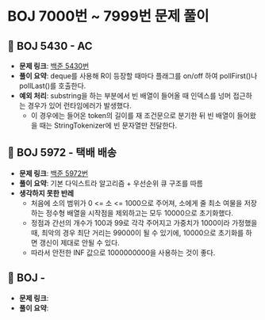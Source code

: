 # BOJ 7000번 ~ 7999번 문제 풀이

## 📌 BOJ 5430 - AC
- **문제 링크**: [백준 5430번](https://www.acmicpc.net/problem/5430)
- **풀이 요약**: deque를 사용해 R이 등장할 때마다 플래그를 on/off 하여 pollFirst()나 pollLast()를 호출한다.
- **예외 처리**: substring을 하는 부분에서 빈 배열이 들어올 때 인덱스를 넝머 접근하는 경우가 있어 런타임에러가 발생했다.
  - 이 경우에는 들어온 token의 길이를 재 조건문으로 분기한 뒤 빈 배열이 들어왔을 때는 StringTokenizer에 빈 문자열만 전달한다.

## 📌 BOJ 5972 - 택배 배송
- **문제 링크**: [백준 5972번](https://www.acmicpc.net/problem/5972)
- **풀이 요약**: 기본 다익스트라 알고리즘 + 우선순위 큐 구조를 따름
- **생각하지 못한 반레**
  - 처음에 소의 범위가 0 <= 소 <= 1000으로 주어져, 소에게 줄 최소 여물을 저장하는 정수형 배열을 시작점을 제외하고는 모두 10000으로 초기화했다.
  - 정점과 간선의 개수가 100과 99로 각각 주어지고 가중치가 1000이라 가정했을 때, 최악의 경우 최단 거리는 99000이 될 수 있기에, 10000으로 초기화를 하면 갱신이 제대로 안될 수 있다.
  - 따라서 안전한 INF 값으로 1000000000을 사용하는 것이 좋다.

## 📌 BOJ  -
- **문제 링크**:
- **풀이 요약**: 